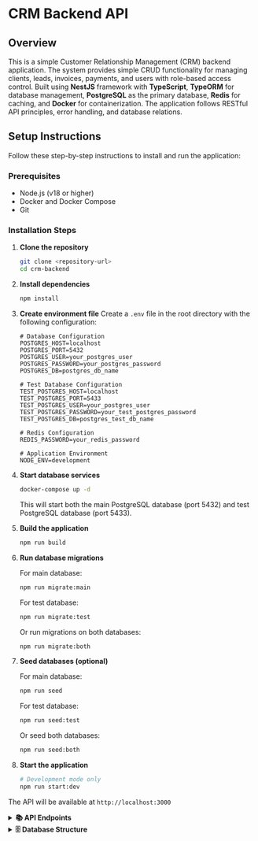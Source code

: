 # CRM Backend API

## Overview

This is a simple Customer Relationship Management (CRM) backend application. The system provides simple CRUD functionality for managing clients, leads, invoices, payments, and users with role-based access control. Built using **NestJS** framework with **TypeScript**, **TypeORM** for database management, **PostgreSQL** as the primary database, **Redis** for caching, and **Docker** for containerization. The application follows RESTful API principles, error handling, and database relations.

## Setup Instructions

Follow these step-by-step instructions to install and run the application:

### Prerequisites

- Node.js (v18 or higher)
- Docker and Docker Compose
- Git

### Installation Steps

1. **Clone the repository**

   ```bash
   git clone <repository-url>
   cd crm-backend
   ```

2. **Install dependencies**

   ```bash
   npm install
   ```

3. **Create environment file**
   Create a `.env` file in the root directory with the following configuration:

   ```env
   # Database Configuration
   POSTGRES_HOST=localhost
   POSTGRES_PORT=5432
   POSTGRES_USER=your_postgres_user
   POSTGRES_PASSWORD=your_postgres_password
   POSTGRES_DB=postgres_db_name

   # Test Database Configuration
   TEST_POSTGRES_HOST=localhost
   TEST_POSTGRES_PORT=5433
   TEST_POSTGRES_USER=your_postgres_user
   TEST_POSTGRES_PASSWORD=your_test_postgres_password
   TEST_POSTGRES_DB=postgres_test_db_name

   # Redis Configuration
   REDIS_PASSWORD=your_redis_password

   # Application Environment
   NODE_ENV=development
   ```

4. **Start database services**

   ```bash
   docker-compose up -d
   ```

   This will start both the main PostgreSQL database (port 5432) and test PostgreSQL database (port 5433).

5. **Build the application**

   ```bash
   npm run build
   ```

6. **Run database migrations**

   For main database:
   ```bash
   npm run migrate:main
   ```

   For test database:
   ```bash
   npm run migrate:test
   ```

   Or run migrations on both databases:
   ```bash
   npm run migrate:both
   ```

7. **Seed databases (optional)**

   For main database:
   ```bash
   npm run seed
   ```

   For test database:
   ```bash
   npm run seed:test
   ```

   Or seed both databases:
   ```bash
   npm run seed:both
   ```

8. **Start the application**
   ```bash
   # Development mode only
   npm run start:dev
   ```

The API will be available at `http://localhost:3000`

<details>
<summary><strong>📚 API Endpoints</strong></summary>

### Users Management

- **POST** `/users` - Create new user
  ```json
  {
    "email": "user@example.com",
    "username": "johndoe",
    "password": "password123",
    "fullName": "John Doe",
    "role": "admin" // admin | sales | accountant
  }
  ```
- **GET** `/users` - Get all users
- **GET** `/users/:id` - Get user by ID
- **PUT** `/users` - Update user
- **DELETE** `/users/:id` - Delete user

### Clients Management

- **POST** `/clients` - Create new client
  ```json
  {
    "name": "Acme Corporation",
    "email": "contact@acme.com",
    "phone": "+1234567890",
    "address": "123 Business St, City, State"
  }
  ```
- **GET** `/clients` - Get all clients
- **GET** `/clients/:id` - Get client by ID
- **PUT** `/clients` - Update client
- **DELETE** `/clients/:id` - Delete client
- **GET** `/clients/total/:id` - Get client invoice total

### Leads Management

- **POST** `/leads` - Create new lead
  ```json
  {
    "clientId": 1,
    "ownerId": 1,
    "status": "new", // new | contacted | qualified | won | lost
    "source": "website",
    "notes": "Interested in our premium package"
  }
  ```
- **GET** `/leads` - Get all leads (supports filtering by userId and status)
- **GET** `/leads/:id` - Get lead by ID
- **PUT** `/leads/:id` - Update lead
- **DELETE** `/leads/:id` - Delete lead

### Invoices Management

- **POST** `/invoices` - Create new invoice
  ```json
  {
    "clientId": 1,
    "issuedBy": 1,
    "invoiceDate": "2024-01-15",
    "dueDate": "2024-02-15",
    "status": "draft", // draft | sent | paid | overdue | cancelled
    "totalAmount": 1500.0
  }
  ```
- **GET** `/invoices` - Get all invoices (supports filtering by status)
- **GET** `/invoices/:id` - Get invoice by ID
- **PUT** `/invoices` - Update invoice
- **DELETE** `/invoices/:id` - Delete invoice

### Invoice Items Management

- **POST** `/invoice-items` - Create new invoice item
  ```json
  {
    "invoiceId": 1,
    "description": "Web Development Services",
    "quantity": 40,
    "unitPrice": 75.0,
    "lineTotal": 3000.0
  }
  ```
- **GET** `/invoice-items` - Get all invoice items
- **GET** `/invoice-items/:id` - Get invoice item by ID
- **PUT** `/invoice-items` - Update invoice item
- **DELETE** `/invoice-items/:id` - Delete invoice item

### Payments Management

- **POST** `/payments` - Create new payment
  ```json
  {
    "invoiceId": 1,
    "recordedBy": 1,
    "paymentDate": "2024-01-20",
    "amount": 1500.0,
    "method": "bank_transfer", // cash | bank_transfer | credit_card | paypal
    "reference": "TXN123456789"
  }
  ```
- **GET** `/payments` - Get all payments
- **GET** `/payments/:id` - Get payment by ID
- **PUT** `/payments` - Update payment
- **DELETE** `/payments/:id` - Delete payment

</details>

<details>
<summary><strong>🗄️ Database Structure</strong></summary>

![Database Schema](https://github.com/Ayogoharo/crm-backend/edit/main/schema.png)

The database consists of six main entities with the following relationships:

### **Users Table**

- **Primary Key**: `id` (auto-increment)
- **Fields**: `email` (unique), `username` (unique), `password`, `full_name`, `role`, `created_at`, `updated_at`
- **Roles**: admin, sales, accountant
- **Relationships**:
  - One-to-Many with Leads (as owner)
  - One-to-Many with Invoices (as issuer)
  - One-to-Many with Payments (as recorder)

### **Clients Table**

- **Primary Key**: `id` (auto-increment)
- **Fields**: `name`, `email`, `phone`, `address`, `created_at`, `updated_at`
- **Relationships**:
  - One-to-Many with Leads
  - One-to-Many with Invoices

### **Leads Table**

- **Primary Key**: `id` (auto-increment)
- **Fields**: `client_id`, `owner_id`, `status`, `source`, `notes`, `created_at`, `updated_at`
- **Status Values**: new, contacted, qualified, won, lost
- **Relationships**:
  - Many-to-One with Clients (CASCADE delete)
  - Many-to-One with Users (SET NULL on delete)

### **Invoices Table**

- **Primary Key**: `id` (auto-increment)
- **Fields**: `client_id`, `issued_by`, `invoice_date`, `due_date`, `status`, `total_amount`, `created_at`, `updated_at`
- **Status Values**: draft, sent, paid, overdue, cancelled
- **Relationships**:
  - Many-to-One with Clients (CASCADE delete)
  - Many-to-One with Users (SET NULL on delete)
  - One-to-Many with Invoice Items
  - One-to-Many with Payments

### **Invoice Items Table**

- **Primary Key**: `id` (auto-increment)
- **Fields**: `invoice_id`, `description`, `quantity`, `unit_price`, `line_total`
- **Relationships**:
  - Many-to-One with Invoices (CASCADE delete)

### **Payments Table**

- **Primary Key**: `id` (auto-increment)
- **Fields**: `invoice_id`, `recorded_by`, `payment_date`, `amount`, `method`, `reference`, `created_at`
- **Payment Methods**: cash, bank_transfer, credit_card, paypal
- **Relationships**:
  - Many-to-One with Invoices (CASCADE delete)
  - Many-to-One with Users (SET NULL on delete)

### **Key Database Features**

- **Referential Integrity**: All foreign key relationships are properly defined
- **Cascade Operations**: Related records are automatically managed on parent deletion
- **Data Validation**: Entity-level validation using class-validator decorators
- **Timestamps**: Automatic creation and update timestamps on relevant entities
- **Decimal Precision**: Financial amounts stored with 12,2 precision for accuracy

</details>
